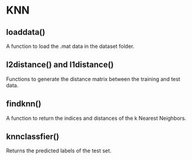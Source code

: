 # KNN
## **loaddata()**
A function to load the .mat data in the dataset folder.

## **l2distance() and l1distance()**
Functions to generate the distance matrix between the training and test data.

## **findknn()**
A function to return the indices and distances of the k Nearest Neighbors.

## **knnclassfier()**
Returns the predicted labels of the test set.
